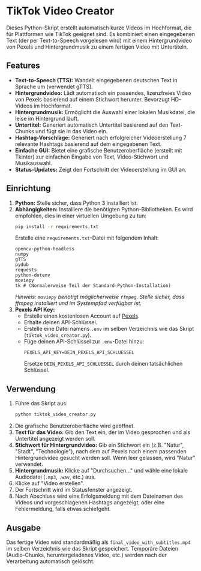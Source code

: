 # TikTok Video Creator

Dieses Python-Skript erstellt automatisch kurze Videos im Hochformat, die für Plattformen wie TikTok geeignet sind. Es kombiniert einen eingegebenen Text (der per Text-to-Speech vorgelesen wird) mit einem Hintergrundvideo von Pexels und Hintergrundmusik zu einem fertigen Video mit Untertiteln.

## Features

*   **Text-to-Speech (TTS):** Wandelt eingegebenen deutschen Text in Sprache um (verwendet gTTS).
*   **Hintergrundvideo:** Lädt automatisch ein passendes, lizenzfreies Video von Pexels basierend auf einem Stichwort herunter. Bevorzugt HD-Videos im Hochformat.
*   **Hintergrundmusik:** Ermöglicht die Auswahl einer lokalen Musikdatei, die leise im Hintergrund läuft.
*   **Untertitel:** Generiert automatisch Untertitel basierend auf den Text-Chunks und fügt sie in das Video ein.
*   **Hashtag-Vorschläge:** Generiert nach erfolgreicher Videoerstellung 7 relevante Hashtags basierend auf dem eingegebenen Text.
*   **Einfache GUI:** Bietet eine grafische Benutzeroberfläche (erstellt mit Tkinter) zur einfachen Eingabe von Text, Video-Stichwort und Musikauswahl.
*   **Status-Updates:** Zeigt den Fortschritt der Videoerstellung im GUI an.

## Einrichtung

1.  **Python:** Stelle sicher, dass Python 3 installiert ist.
2.  **Abhängigkeiten:** Installiere die benötigten Python-Bibliotheken. Es wird empfohlen, dies in einer virtuellen Umgebung zu tun:
    ```bash
    pip install -r requirements.txt
    ```
    Erstelle eine `requirements.txt`-Datei mit folgendem Inhalt:
    ```
    opencv-python-headless
    numpy
    gTTS
    pydub
    requests
    python-dotenv
    moviepy
    tk # (Normalerweise Teil der Standard-Python-Installation)
    ```
    *Hinweis: `moviepy` benötigt möglicherweise `ffmpeg`. Stelle sicher, dass ffmpeg installiert und im Systempfad verfügbar ist.*
3.  **Pexels API Key:**
    *   Erstelle einen kostenlosen Account auf [Pexels](https://www.pexels.com/api/).
    *   Erhalte deinen API-Schlüssel.
    *   Erstelle eine Datei namens `.env` im selben Verzeichnis wie das Skript (`tiktok_video_creator.py`).
    *   Füge deinen API-Schlüssel zur `.env`-Datei hinzu:
        ```env
        PEXELS_API_KEY=DEIN_PEXELS_API_SCHLUESSEL
        ```
        Ersetze `DEIN_PEXELS_API_SCHLUESSEL` durch deinen tatsächlichen Schlüssel.

## Verwendung

1.  Führe das Skript aus:
    ```bash
    python tiktok_video_creator.py
    ```
2.  Die grafische Benutzeroberfläche wird geöffnet.
3.  **Text für das Video:** Gib den Text ein, der im Video gesprochen und als Untertitel angezeigt werden soll.
4.  **Stichwort für Hintergrundvideo:** Gib ein Stichwort ein (z.B. "Natur", "Stadt", "Technologie"), nach dem auf Pexels nach einem passenden Hintergrundvideo gesucht werden soll. Wenn leer gelassen, wird "Natur" verwendet.
5.  **Hintergrundmusik:** Klicke auf "Durchsuchen..." und wähle eine lokale Audiodatei (`.mp3`, `.wav`, etc.) aus.
6.  Klicke auf "Video erstellen".
7.  Der Fortschritt wird im Statusfenster angezeigt.
8.  Nach Abschluss wird eine Erfolgsmeldung mit dem Dateinamen des Videos und vorgeschlagenen Hashtags angezeigt, oder eine Fehlermeldung, falls etwas schiefgeht.

## Ausgabe

Das fertige Video wird standardmäßig als `final_video_with_subtitles.mp4` im selben Verzeichnis wie das Skript gespeichert. Temporäre Dateien (Audio-Chunks, heruntergeladenes Video, etc.) werden nach der Verarbeitung automatisch gelöscht.
